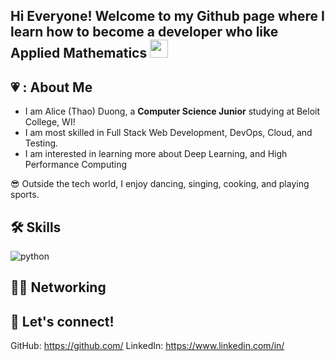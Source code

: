 

## Hi Everyone! Welcome to my Github page where I learn how to become a developer who like Applied Mathematics <img src="https://media.giphy.com/media/hvRJCLFzcasrR4ia7z/giphy.gif" width="29px" height="29px">

## 💗 : About Me

- I am Alice (Thao) Duong, a **Computer Science Junior** studying at Beloit College, WI! 
- I am most skilled in Full Stack Web Development, DevOps, Cloud, and Testing.
- I am interested in learning more about Deep Learning, and High Performance Computing

😎 Outside the tech world, I enjoy dancing, singing, cooking, and playing sports.

## 🛠️ Skills
 
![python](https://img.shields.io/badge/Python-000000?style=for-the-badge&logo=python&logoColor=white)


## 😶‍🌫️ Networking


## 📲 Let's connect!
GitHub: https://github.com/
LinkedIn: https://www.linkedin.com/in/


<!---
liceyoung/liceyoung is a ✨ special ✨ repository because its `README.md` (this file) appears on your GitHub profile.
You can click the Preview link to take a look at your changes.
--->
